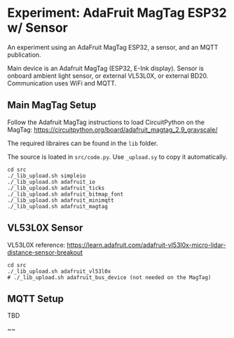 # Experiment: AdaFruit MagTag ESP32 w/ Sensor

An experiment using an AdaFruit MagTag ESP32, a sensor, and an MQTT publication.

Main device is an Adafruit MagTag (ESP32, E-Ink display).
Sensor is onboard ambient light sensor, or external VL53L0X, or external BD20.
Communication uses WiFi and MQTT.


## Main MagTag Setup

Follow the Adafruit MagTag instructions to load CircuitPython on the MagTag:
https://circuitpython.org/board/adafruit_magtag_2.9_grayscale/

The required libraires can be found in the `lib` folder.

The source is loated in `src/code.py`.
Use `_upload.sy` to copy it automatically.
```shell
cd src
./_lib_upload.sh simpleio
./_lib_upload.sh adafruit_io
./_lib_upload.sh adafruit_ticks
./_lib_upload.sh adafruit_bitmap_font
./_lib_upload.sh adafruit_minimqtt
./_lib_upload.sh adafruit_magtag
```


## VL53L0X Sensor

VL53L0X reference:
https://learn.adafruit.com/adafruit-vl53l0x-micro-lidar-distance-sensor-breakout

```shell
cd src
./_lib_upload.sh adafruit_vl53l0x
# ./_lib_upload.sh adafruit_bus_device (not needed on the MagTag)
```

## MQTT Setup

TBD

~~
